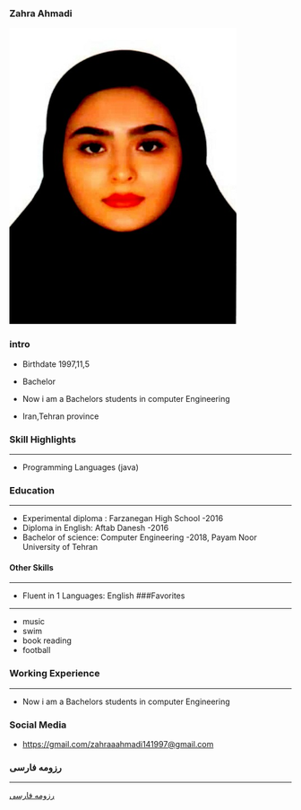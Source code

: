 ### Zahra Ahmadi
<img src="pic.jpeg">

### intro

+ Birthdate 1997,11,5

+ Bachelor

+ Now i am a Bachelors students in computer Engineering
 
+ Iran,Tehran province 

### Skill Highlights
---
+ Programming Languages (java)

### Education
---
+ Experimental diploma : Farzanegan   High School
 -2016
+ Diploma in English: Aftab Danesh
  -2016
+ Bachelor of science: Computer Engineering
  -2018, Payam Noor University of Tehran
#### Other Skills

---
+ Fluent in 1 Languages: English
###Favorites
---
+ music 
+ swim
+ book reading 
+ football 
### Working Experience
---
+ Now i am a Bachelors students in computer Engineering
 
### Social Media

+ https://gmail.com/zahraaahmadi141997@gmail.com

### رزومه فارسی 
---


[رزومه فارسی](/resume-fa)
